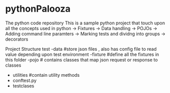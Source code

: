 
# pythonPalooza
The python code repository 
This is a sample python project that touch upon all the concepts used in python
-> Fixtures
-> Data handling
-> POJOs
-> Adding command line paramters
-> Marking tests and dividng into groups
-> decorators

Project Structure
 test
   -data #store json files , also has config file to read value depending upon test environment
   -fixture #define all the fixtures in this folder
   -pojo # contains classes that map json request or response to classes
   - utilities #contain utility methods
   - conftest.py
   - testclases
    
